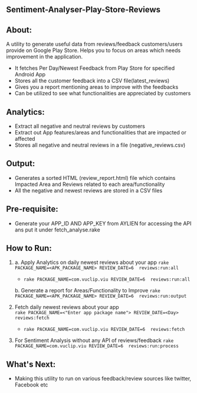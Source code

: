 ## Sentiment-Analyser-Play-Store-Reviews

## About:
A utility to generate useful data from reviews/feedback customers/users provide on Google Play Store. Helps you to focus on areas which needs improvement in the application.

 - It fetches Per Day/Newest Feedback from Play Store for specified Android App
 - Stores all the customer feedback into a CSV file(latest_reviews)
 - Gives you a report mentioning areas to improve with the feedbacks
 - Can be utilized to see what functionalities are appreciated by customers

## Analytics:
 - Extract all negative and neutral reviews by customers
 - Extract out App features/areas and functionalities that are impacted or affected
 - Stores all negative and neutral reviews in a file (negative_reviews.csv)

## Output:
- Generates a sorted HTML (review_report.html) file which contains Impacted Area and Reviews related to each area/functionality
- All the negative and newest reviews are stored in a CSV files

## Pre-requisite:
- Generate your APP_ID AND APP_KEY from AYLIEN for accessing the API ans put it under fetch_analyse.rake

## How to Run:
1. a. Apply Analytics on daily newest reviews about your app
   `rake PACKAGE_NAME=<APK_PACKAGE_NAME> REVIEW_DATE=6  reviews:run:all`
    - `rake PACKAGE_NAME=com.vuclip.viu REVIEW_DATE=6  reviews:run:all`
   
   b. Generate a report for Areas/Functionality to Improve
    `rake PACKAGE_NAME=<APK_PACKAGE_NAME> REVIEW_DATE=6  reviews:run:output`
    
2. Fetch daily newest reviews about your app</br>
  `rake PACKAGE_NAME=<"Enter app package name"> REVIEW_DATE=<Day> reviews:fetch`
   - `rake PACKAGE_NAME=com.vuclip.viu REVIEW_DATE=6  reviews:fetch`
   
3. For Sentiment Analysis without any API of reviews/feedback
    `rake PACKAGE_NAME=com.vuclip.viu REVIEW_DATE=6  reviews:run:process`

## What's Next:
- Making this utility to run on various feedback/review sources like twitter, Facebook etc
